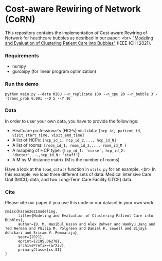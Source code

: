 # Cost-aware Rewiring of Network (CoRN)
This repository contains the implementation of Cost-aware Rewiring of Network for healthcare bubbles as desribed in our paper: <br\>
["Modeling and Evaluation of Clustering Patient Care into Bubbles"](https://arxiv.org/abs/2105.06278) (IEEE-ICHI 2021). 

### Requirements
- numpy
- gurobipy (for linear program optimization)


### Run the demo
```python main.py --data MICU --n_replicate 100 --n_cpu 20 --n_bubble 3 --trans_prob 0.001 --D 5 --Y 10```

### Data
In order to user your own data, you have to provide the followings:
- Healtcare professional's (HCPs) visit data: ```[hcp_id, patient_id, visit_start_time, visit_end_time]```
- A list of HCPs: ```[hcp_id_1, hcp_id_2,..., hcp_id_N]```
- A list of rooms: ```[room_id_1, room_id_2,..., room_id_M ]```
- A mapping of HCP type: ```{hcp_id_1: 'nurse', hcp_id_2: 'doctor',...,hcp_id_N: 'staff'}```
- A M by M distance matrix (M is the number of rooms)

Have a look at the ```load_data()``` function in ```utils.py``` for an example. <br\>
In this example, we load three different sets of data: Medical Intensive Care Unit (MICU) data, and two Long-Term Care Facility (LTCF) data.   

### Cite
Please cite our paper if you use this code or our dataset in your own work:

```
@misc{hasan2021modeling,
      title={Modeling and Evaluation of Clustering Patient Care into Bubbles}, 
      author={D. M. Hasibul Hasan and Alex Rohwer and Hankyu Jang and Ted Herman and Philip M. Polgreen and Daniel K. Sewell and Bijaya Adhikari and Sriram V. Pemmaraju},
      year={2021},
      eprint={2105.06278},
      archivePrefix={arXiv},
      primaryClass={cs.SI}
}

```